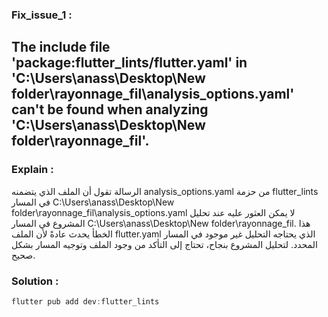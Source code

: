 ### Fix_issue_1 :

## The include file 'package:flutter_lints/flutter.yaml' in 'C:\Users\anass\Desktop\New folder\rayonnage_fil\analysis_options.yaml' can't be found when analyzing 'C:\Users\anass\Desktop\New folder\rayonnage_fil'.

### Explain : 
الرسالة تقول أن الملف الذي يتضمنه analysis_options.yaml من حزمة flutter_lints في المسار C:\Users\anass\Desktop\New folder\rayonnage_fil\analysis_options.yaml لا يمكن العثور عليه عند تحليل المشروع في المسار C:\Users\anass\Desktop\New folder\rayonnage_fil.
هذا الخطأ يحدث عادةً لأن الملف flutter.yaml الذي يحتاجه التحليل غير موجود في المسار المحدد. لتحليل المشروع بنجاح، تحتاج إلى التأكد من وجود الملف وتوجيه المسار بشكل صحيح.

### Solution :
```PowerShell 
flutter pub add dev:flutter_lints
```
